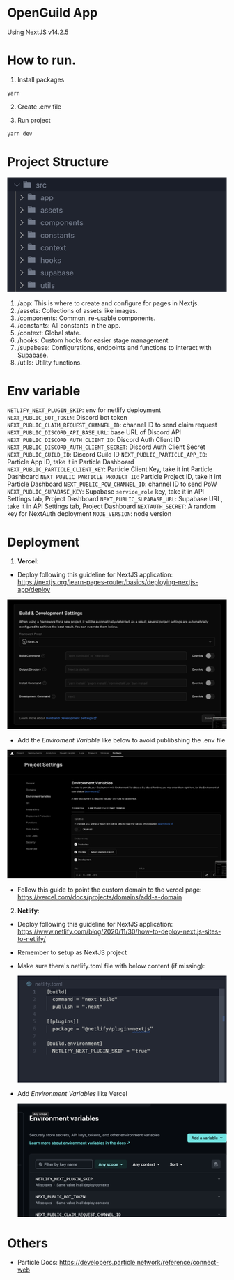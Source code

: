 # OpenGuild App

Using NextJS v14.2.5

# How to run.

1. Install packages

```bash
yarn
```

2. Create .env file

3. Run project

```bash
yarn dev
```

# Project Structure

![structure](public/assets/images/docs/structure.png)

1. /app: This is where to create and configure for pages in Nextjs.
2. /assets: Collections of assets like images.
3. /components: Common, re-usable components.
4. /constants: All constants in the app.
5. /context: Global state.
6. /hooks: Custom hooks for easier stage management
7. /supabase: Configurations, endpoints and functions to interact with Supabase.
8. /utils: Utility functions.

# Env variable

`NETLIFY_NEXT_PLUGIN_SKIP`: env for netlify deployment
`NEXT_PUBLIC_BOT_TOKEN`: Discord bot token
`NEXT_PUBLIC_CLAIM_REQUEST_CHANNEL_ID`: channel ID to send claim request
`NEXT_PUBLIC_DISCORD_API_BASE_URL`: base URL of Discord API 
`NEXT_PUBLIC_DISCORD_AUTH_CLIENT_ID`: Discord Auth Client ID
`NEXT_PUBLIC_DISCORD_AUTH_CLIENT_SECRET`: Discord Auth Client Secret
`NEXT_PUBLIC_GUILD_ID`: Discord Guild ID
`NEXT_PUBLIC_PARTICLE_APP_ID`: Particle App ID, take it in Particle Dashboard
`NEXT_PUBLIC_PARTICLE_CLIENT_KEY`: Particle Client Key, take it int Particle Dashboard
`NEXT_PUBLIC_PARTICLE_PROJECT_ID`: Particle Project ID, take it int Particle Dashboard
`NEXT_PUBLIC_POW_CHANNEL_ID`: channel ID to send PoW
`NEXT_PUBLIC_SUPABASE_KEY`: Supabase `service_role` key, take it in API Settings tab, Project Dashboard
`NEXT_PUBLIC_SUPABASE_URL`: Supabase URL, take it in API Settings tab, Project Dashboard
`NEXTAUTH_SECRET`: A random key for NextAuth deployment
`NODE_VERSION`: node version

# Deployment

1. **Vercel**:

- Deploy following this guideline for NextJS application: https://nextjs.org/learn-pages-router/basics/deploying-nextjs-app/deploy

![structure](public/assets/images/docs/vercel-settings.png)

- Add the _Enviroment Variable_ like below to avoid publibshing the .env file

![env](public/assets/images/docs/env.png)

- Follow this guide to point the custom domain to the vercel page: https://vercel.com/docs/projects/domains/add-a-domain

2. **Netlify**:

- Deploy following this guideline for NextJS application: https://www.netlify.com/blog/2020/11/30/how-to-deploy-next.js-sites-to-netlify/
- Remember to setup as NextJS project
- Make sure there's netlify.toml file with below content (if missing):

  ![netlify](public/assets/images/docs/netlify.png)

- Add _Environment Variables_ like Vercel

  ![netlify](public/assets/images/docs/env-netlify.png)

# Others

- Particle Docs: https://developers.particle.network/reference/connect-web
